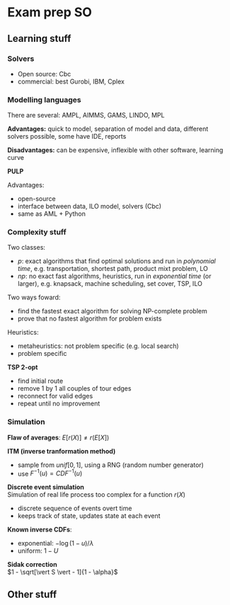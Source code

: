 # Exam prep SO

## Learning stuff

### Solvers

- Open source: Cbc
- commercial: best Gurobi, IBM, Cplex


### Modelling languages
There are several: AMPL, AIMMS, GAMS, LINDO, MPL

**Advantages:** quick to model, separation of model and data, different solvers possible, some have IDE, reports

**Disadvantages:** can be expensive, inflexible with other software, learning curve

**PULP**

Advantages:

- open-source
- interface between data, ILO model, solvers (Cbc)
- same as AML + Python

### Complexity stuff

Two classes:

- $p$: exact algorithms that find optimal solutions and run in *polynomial time*, e.g. transportation, shortest path, product mixt problem, LO
- $np$: no exact fast algorithms, heuristics, run in *exponential time* (or larger), e.g. knapsack, machine scheduling, set cover, TSP, ILO

Two ways foward: 

- find the fastest exact algorithm for solving NP-complete problem
- prove that no fastest algorithm for problem exists

Heuristics: 

- metaheuristics: not problem specific (e.g. local search)
- problem specific

**TSP 2-opt**

- find initial route
- remove 1 by 1 all couples of tour edges
- reconnect for valid edges
- repeat until no improvement

### Simulation

**Flaw of averages**: $E[r(X)] \neq r(E[X])$    

**ITM (inverse tranformation method)**

- sample from $unif[0,1]$, using a RNG (random number generator)
- use $F^{-1}(u) = CDF^{-1}(u)$

**Discrete event simulation**  
Simulation of real life process too complex for a function $r(X)$

- discrete sequence of events overt time
- keeps track of state, updates state at each event


**Known inverse CDFs**:

- exponential: $-\log(1-u)/\lambda$
- uniform: $1-U$


**Sidak correction**  
$1 - \sqrt[\vert S \vert - 1]{1 - \alpha}$


## Other stuff
